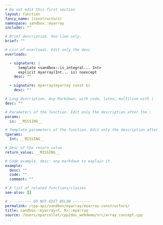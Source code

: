```yaml
---
# Do not edit this first section
layout: function
fancy_name: (constructors)
namespace: sandbox::myarray
includer: ""

# Brief description. One line only.
brief: ""

# List of overloads. Edit only the desc
overloads:

  - signature: |
      template <sandbox::is_integral... Int>
      explicit myarray(Int... is) noexcept
    desc: ""

  - signature: myarray(myarray const &)
    desc: ""

# Long description. Any Markdown, with code, latex, multiline with |
desc: ""

# Parameters of the function. Edit only the description after the :
params:
  is: __MISSING__

# Template parameters of the function. Edit only the description after the :
tparams:
  Int: __MISSING__

# Desc of the return value
return_value: __MISSING__

# Code example. desc: any markdown to explain it.
example:
  desc: ""
  code: ""
  comment: ""

# A list of related functions/classes
see-also: []

# ---------- DO NOT EDIT BELOW --------
permalink: /cpp-api/sandbox/myarray/myarray-constructors/
title: sandbox::myarray<T, R>::myarray
source: /Users/oparcollet/cpp2doc_webdemo/src/array_concept.cpp
...
```


